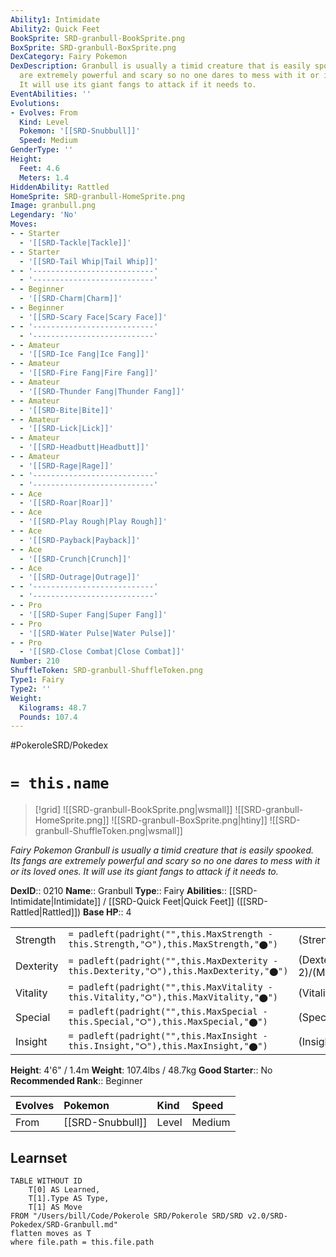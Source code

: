 ```yaml
---
Ability1: Intimidate
Ability2: Quick Feet
BookSprite: SRD-granbull-BookSprite.png
BoxSprite: SRD-granbull-BoxSprite.png
DexCategory: Fairy Pokemon
DexDescription: Granbull is usually a timid creature that is easily spooked. Its fangs
  are extremely powerful and scary so no one dares to mess with it or its loved ones.
  It will use its giant fangs to attack if it needs to.
EventAbilities: ''
Evolutions:
- Evolves: From
  Kind: Level
  Pokemon: '[[SRD-Snubbull]]'
  Speed: Medium
GenderType: ''
Height:
  Feet: 4.6
  Meters: 1.4
HiddenAbility: Rattled
HomeSprite: SRD-granbull-HomeSprite.png
Image: granbull.png
Legendary: 'No'
Moves:
- - Starter
  - '[[SRD-Tackle|Tackle]]'
- - Starter
  - '[[SRD-Tail Whip|Tail Whip]]'
- - '---------------------------'
  - '---------------------------'
- - Beginner
  - '[[SRD-Charm|Charm]]'
- - Beginner
  - '[[SRD-Scary Face|Scary Face]]'
- - '---------------------------'
  - '---------------------------'
- - Amateur
  - '[[SRD-Ice Fang|Ice Fang]]'
- - Amateur
  - '[[SRD-Fire Fang|Fire Fang]]'
- - Amateur
  - '[[SRD-Thunder Fang|Thunder Fang]]'
- - Amateur
  - '[[SRD-Bite|Bite]]'
- - Amateur
  - '[[SRD-Lick|Lick]]'
- - Amateur
  - '[[SRD-Headbutt|Headbutt]]'
- - Amateur
  - '[[SRD-Rage|Rage]]'
- - '---------------------------'
  - '---------------------------'
- - Ace
  - '[[SRD-Roar|Roar]]'
- - Ace
  - '[[SRD-Play Rough|Play Rough]]'
- - Ace
  - '[[SRD-Payback|Payback]]'
- - Ace
  - '[[SRD-Crunch|Crunch]]'
- - Ace
  - '[[SRD-Outrage|Outrage]]'
- - '---------------------------'
  - '---------------------------'
- - Pro
  - '[[SRD-Super Fang|Super Fang]]'
- - Pro
  - '[[SRD-Water Pulse|Water Pulse]]'
- - Pro
  - '[[SRD-Close Combat|Close Combat]]'
Number: 210
ShuffleToken: SRD-granbull-ShuffleToken.png
Type1: Fairy
Type2: ''
Weight:
  Kilograms: 48.7
  Pounds: 107.4
---
```


#PokeroleSRD/Pokedex

# `= this.name`

> [!grid]
> ![[SRD-granbull-BookSprite.png|wsmall]]
> ![[SRD-granbull-HomeSprite.png]]
> ![[SRD-granbull-BoxSprite.png|htiny]]
> ![[SRD-granbull-ShuffleToken.png|wsmall]]


*Fairy Pokemon*
*Granbull is usually a timid creature that is easily spooked. Its fangs are extremely powerful and scary so no one dares to mess with it or its loved ones. It will use its giant fangs to attack if it needs to.*

**DexID**:: 0210
**Name**:: Granbull
**Type**:: Fairy
**Abilities**:: [[SRD-Intimidate|Intimidate]] / [[SRD-Quick Feet|Quick Feet]] ([[SRD-Rattled|Rattled]])
**Base HP**:: 4

|           |                                                                                        |                                          |
| --------- | -------------------------------------------------------------------------------------- | ---------------------------------------- |
| Strength  | `= padleft(padright("",this.MaxStrength - this.Strength,"⭘"),this.MaxStrength,"⬤")`    | (Strength::3)/(MaxStrength::7)   |
| Dexterity | `= padleft(padright("",this.MaxDexterity - this.Dexterity,"⭘"),this.MaxDexterity,"⬤")` | (Dexterity:: 2)/(MaxDexterity::4) |
| Vitality  | `= padleft(padright("",this.MaxVitality - this.Vitality,"⭘"),this.MaxVitality,"⬤")`    | (Vitality::2)/(MaxVitality::5)   |
| Special   | `= padleft(padright("",this.MaxSpecial - this.Special,"⭘"),this.MaxSpecial,"⬤")`       | (Special::2)/(MaxSpecial::4)     |
| Insight   | `= padleft(padright("",this.MaxInsight - this.Insight,"⭘"),this.MaxInsight,"⬤")`       | (Insight::2)/(MaxInsight::4)     |

**Height**: 4'6" / 1.4m
**Weight**: 107.4lbs / 48.7kg
**Good Starter**:: No
**Recommended Rank**:: Beginner

| Evolves   | Pokemon          | Kind   | Speed   |
|:----------|:-----------------|:-------|:--------|
| From      | [[SRD-Snubbull]] | Level  | Medium  |

## Learnset

```dataview
TABLE WITHOUT ID
    T[0] AS Learned,
    T[1].Type AS Type,
    T[1] AS Move
FROM "/Users/bill/Code/Pokerole SRD/Pokerole SRD/SRD v2.0/SRD-Pokedex/SRD-Granbull.md"
flatten moves as T
where file.path = this.file.path
```
